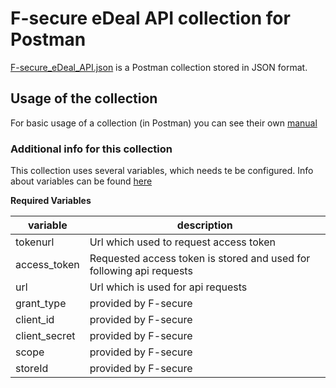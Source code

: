 # F-secure eDeal API collection for Postman

[F-secure_eDeal_API.json](F-secure_eDeal_API.json) is a Postman collection stored in JSON format.

## Usage of the collection
For basic usage of a collection (in Postman) you can see their own [manual](https://learning.postman.com/docs/getting-started/importing-and-exporting-data/)

### Additional info for this collection
This collection uses several variables, which needs te be configured. Info about variables can be found [here](https://learning.postman.com/docs/sending-requests/variables/)

**Required Variables**


| variable      | description                                                          |
|---------------|----------------------------------------------------------------------| 
| tokenurl      | Url which used to request access token                               |
| access_token  | Requested access token is stored and used for following api requests |
| url           | Url which is used for api requests                                   |
| grant_type    | provided by F-secure                                                 |
| client_id     | provided by F-secure                                                 |
| client_secret | provided by F-secure                                                 |
| scope         | provided by F-secure                                                 |
| storeId       | provided by F-secure                                                 |
